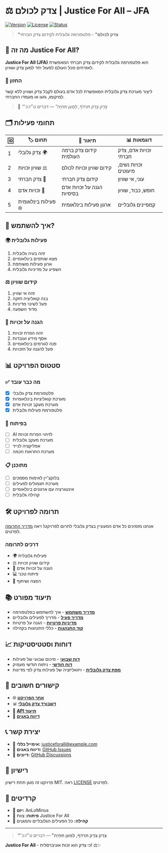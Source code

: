 # ⚖️ צדק לכולם | **Justice For All – JFA**

[![Version](https://img.shields.io/badge/version-0.1.0-blue.svg)](https://github.com/AnLoMinus/JusticeForAll)
[![License](https://img.shields.io/badge/license-MIT-green.svg)](LICENSE)
[![Status](https://img.shields.io/badge/status-MVP%20Development-orange.svg)](https://github.com/AnLoMinus/JusticeForAll)

> **"צדק לכולם"** - פלטפורמה גלובלית לקידום צדק חברתי

## 🎯 מה זה Justice For All?

**Justice For All (JFA)** הוא פלטפורמה גלובלית לקידום צדק חברתי המאפשרת לאזרחים מכל העולם לפעול יחד למען צדק ושוויון.

### 🧭 החזון

ליצור מערכת צדק גלובלית המאפשרת לכל אדם בעולם לקבל צדק ושוויון ללא קשר למיקומו, גזעו או מעמדו החברתי.

> 📜 _"צֶדֶק צֶדֶק תִּרְדֹּף, לְמַעַן תִּחְיֶה"_ — דברים ט״ז:כ׳

## 🗂️ תחומי פעילות

| 🆔 | 🏷️ תחום | 📝 תיאור | 📊 דוגמאות |
|---|---|---|---|
| 1 | צדק גלובלי 🌍 | קידום צדק ברמה העולמית | זכויות אדם, צדק חברתי |
| 2 | שוויון זכויות ⚖️ | קידום שוויון זכויות לכולם | זכויות נשים, מיעוטים |
| 3 | צדק חברתי 👥 | קידום צדק חברתי | עוני, אי שוויון |
| 4 | זכויות אדם 🗽 | הגנה על זכויות אדם בסיסיות | חופש, כבוד, שוויון |
| 5 | פעילות בינלאומית 🌐 | ארגון פעילות בינלאומית | קמפיינים גלובליים |

## 🚀 איך להשתמש?

### 🌍 פעילות גלובלית

1. זהה בעיה גלובלית
2. מצא שותפים בינלאומיים
3. ארגן פעילות משותפת
4. השפיע על מדיניות גלובלית

### ⚖️ קידום שוויון

1. זהה אי שוויון
2. בנה קואליציה חזקה
3. פעל לשינוי מדיניות
4. מדוד השפעה

### 🗽 הגנה על זכויות

1. זהה הפרת זכויות
2. אסף מידע ועובדות
3. פנה לגורמים בינלאומיים
4. פעל להגנה על הזכויות

## 📊 סטטוס הפרויקט

### ✅ מה כבר עובד

- [x] פלטפורמת צדק גלובלי
- [x] מערכת קואליציות בינלאומיות
- [x] מערכת מעקב זכויות אדם
- [x] פלטפורמת פעילות גלובלית

### 🚧 בפיתוח

- [ ] AI לזיהוי הפרות זכויות
- [ ] מערכת מעקב גלובלית
- [ ] אפליקציה לנייד
- [ ] מערכת התראות חכמה

### 📋 מתוכנן

- [ ] בלוקצ'יין לאימות מסמכים
- [ ] מערכת תגמולים לפעילים
- [ ] אינטגרציה עם ארגונים בינלאומיים
- [ ] קהילה גלובלית

## 🛠️ תרומה לפרויקט

אנחנו מזמינים כל אדם המעוניין בצדק גלובלי לתרום לפרויקט! ראה [מדריך התרומה](CONTRIBUTING.md) לפרטים.

### דרכים לתרומה

- 🌍 פעילות גלובלית
- ⚖️ קידום שוויון זכויות
- 🗽 הגנה על זכויות אדם
- 💻 פיתוח טכני
- 📢 הפצה ושיתוף

## 📚 תיעוד מפורט

- [**מדריך משתמש**](docs/user-guide.md) - איך להשתמש בפלטפורמה
- [**מדריך פעיל**](docs/activist-guide.md) - מדריך לפעילים גלובליים
- [**מדיניות פרטיות**](docs/privacy-policy.md) - הגנה על פרטיות
- [**קוד התנהגות**](CODE_OF_CONDUCT.md) - כללי התנהגות בקהילה

## 📈 דוחות וסטטיסטיקות

- [**דוח שבועי**](reports/weekly/) - סיכום שבועי של פעילות
- [**דוח חודשי**](reports/monthly/) - ניתוח חודשי מעמיק
- [**מפת צדק גלובלית**](web/global-justice-map.html) - ויזואליזציה של פעילות צדק לפי מדינות

## 🔗 קישורים חשובים

- 🌐 [**אתר הפרויקט**](https://anlominus.github.io/JusticeForAll/)
- 📊 [**דשבורד צדק גלובלי**](web/dashboard.html)
- 📱 [**API תיעוד**](docs/api.md)
- 🐛 [**דיווח באגים**](https://github.com/AnLoMinus/JusticeForAll/issues/new?template=bug_report.md)

## 📞 יצירת קשר

- 📧 **אימייל כללי:** <justiceforall@example.com>
- 🐛 **דיווח באגים:** [GitHub Issues](https://github.com/AnLoMinus/JusticeForAll/issues)
- 💬 **דיונים:** [GitHub Discussions](https://github.com/AnLoMinus/JusticeForAll/discussions)

## 📜 רישיון

פרויקט זה מוגן תחת רישיון MIT. ראה [LICENSE](LICENSE) לפרטים.

## 🙏 קרדיטים

- 👑 **יזם:** AnLoMinus
- 🧰 **פיתוח:** צוות Justice For All
- 🤝 **קהילה:** כל הפעילים הגלובליים והמגנים

---

> **"צֶדֶק צֶדֶק תִּרְדֹּף, לְמַעַן תִּחְיֶה"** — דברים ט״ז:כ׳

**Justice For All** - כי צדק הוא זכות אוניברסלית! ⚖️✨
